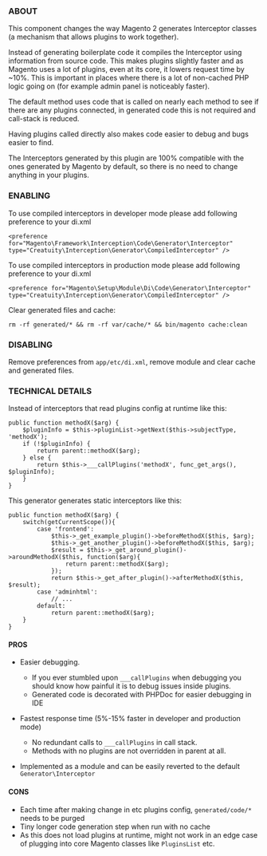 ### ABOUT

This component changes the way Magento 2 generates Interceptor classes (a mechanism that allows plugins to work together).

Instead of generating boilerplate code it compiles the Interceptor using information from source code. 
This makes plugins slightly faster and as Magento uses a lot of plugins, even at its core, it lowers request time by ~10%.
This is important in places where there is a lot of non-cached PHP logic going on (for example admin panel is noticeably faster).

The default method uses code that is called on nearly each method to see if there are any plugins connected, in generated code this is not required and call-stack is reduced.

Having plugins called directly also makes code easier to debug and bugs easier to find.

The Interceptors generated by this plugin are 100% compatible with the ones generated by Magento by default, so there is no need to change anything in your plugins.

### ENABLING

To use compiled interceptors in developer mode please add following preference to your di.xml
```
<preference for="Magento\Framework\Interception\Code\Generator\Interceptor" type="Creatuity\Interception\Generator\CompiledInterceptor" />
```

To use compiled interceptors in production mode please add following preference to your di.xml
```
<preference for="Magento\Setup\Module\Di\Code\Generator\Interceptor" type="Creatuity\Interception\Generator\CompiledInterceptor" />
```

Clear generated files and cache:

`rm -rf generated/* && rm -rf var/cache/* && bin/magento cache:clean`

### DISABLING

Remove preferences from `app/etc/di.xml`, remove module and clear cache and generated files.

### TECHNICAL DETAILS 

Instead of interceptors that read plugins config at runtime like this:

```
public function methodX($arg) {
    $pluginInfo = $this->pluginList->getNext($this->subjectType, 'methodX');
    if (!$pluginInfo) {
        return parent::methodX($arg);
    } else {
        return $this->___callPlugins('methodX', func_get_args(), $pluginInfo);
    }
}
```

This generator generates static interceptors like this:


```
public function methodX($arg) {
    switch(getCurrentScope()){
        case 'frontend':
            $this->_get_example_plugin()->beforeMethodX($this, $arg);
            $this->_get_another_plugin()->beforeMethodX($this, $arg);
            $result = $this->_get_around_plugin()->aroundMethodX($this, function($arg){
                return parent::methodX($arg);
            });
            return $this->_get_after_plugin()->afterMethodX($this, $result);
        case 'adminhtml':
            // ...
        default:
            return parent::methodX($arg);
    }
}
```


#### PROS

* Easier debugging. 
  * If you ever stumbled upon `___callPlugins` when debugging you should know how painful it is to debug issues inside plugins.
  * Generated code is decorated with PHPDoc for easier debugging in IDE

* Fastest response time (5%-15% faster in developer and production mode)
  * No redundant calls to `___callPlugins` in call stack.
  * Methods with no plugins are not overridden in parent at all.
  
* Implemented as a module and can be easily reverted to the default `Generator\Interceptor`

#### CONS

* Each time after making change in etc plugins config, `generated/code/*` needs to be purged
* Tiny longer code generation step when run with no cache
* As this does not load plugins at runtime, might not work in an edge case of plugging into core Magento classes like `PluginsList` etc.
